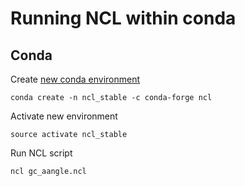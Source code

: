 # Running NCL within conda

## Conda
Create [new conda environment](https://www.ncl.ucar.edu/Download/conda.shtml)

```
conda create -n ncl_stable -c conda-forge ncl
```

Activate new environment

```
source activate ncl_stable
```

Run NCL script

```
ncl gc_aangle.ncl
```
